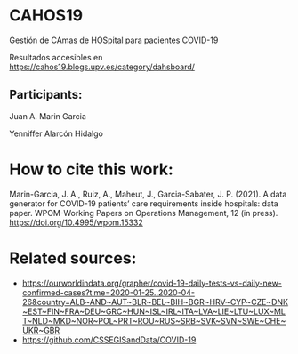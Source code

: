 # CAHOS19
Gestión de CAmas de HOSpital para pacientes COVID-19

Resultados accesibles en https://cahos19.blogs.upv.es/category/dahsboard/
## Participants:
Juan A. Marin Garcia

Yenniffer Alarcón Hidalgo

# How to cite this work:
Marin-Garcia, J. A., Ruiz, A., Maheut, J., Garcia-Sabater, J. P. (2021). A data generator for COVID-19 patients’ care requirements inside hospitals: data paper. WPOM-Working Papers on Operations Management, 12 (in press). https://doi.org/10.4995/wpom.15332

# Related sources:

* https://ourworldindata.org/grapher/covid-19-daily-tests-vs-daily-new-confirmed-cases?time=2020-01-25..2020-04-26&country=ALB~AND~AUT~BLR~BEL~BIH~BGR~HRV~CYP~CZE~DNK~EST~FIN~FRA~DEU~GRC~HUN~ISL~IRL~ITA~LVA~LIE~LTU~LUX~MLT~NLD~MKD~NOR~POL~PRT~ROU~RUS~SRB~SVK~SVN~SWE~CHE~UKR~GBR
* https://github.com/CSSEGISandData/COVID-19
